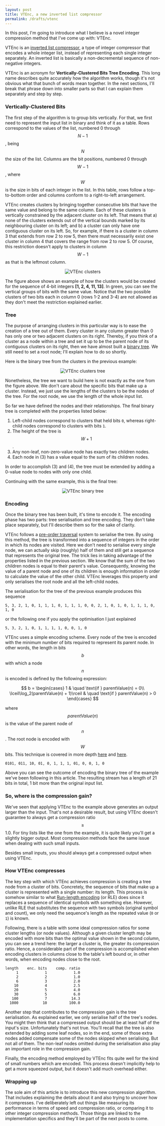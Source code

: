 ```yaml
---
layout: post
title: VTEnc, a new inverted list compressor
permalink: /drafts/vtenc
---
```


In this post, I'm going to introduce what I believe is a novel integer compression method that I've come up with: VTEnc.

VTEnc is an [inverted list compressor](http://pages.di.unipi.it/pibiri/papers/inverted_index_compression.pdf), a type of integer compressor that encodes a whole integer list, instead of representing each single integer separately.  An inverted list is basically a non-decremental sequence of non-negative integers.

VTEnc is an acronym for **Vertically-Clustered Bits Tree Encoding**. This long name describes quite accurately how the algorithm works, though it's not obvious what that bunch of words mean together. In the next sections, I'll break that phrase down into smaller parts so that I can explain them separately and step by step.

### Vertically-Clustered Bits

The first step of the algorithm is to group bits vertically. For that, we first need to represent the input list in binary and think of it as a table. Rows correspond to the values of the list, numbered 0 through $$N-1$$, being $$N$$ the size of the list. Columns are the bit positions, numbered 0 through $$W-1$$, where $$W$$ is the size in bits of each integer in the list. In this table, rows follow a top-to-bottom order and columns conform to a right-to-left arrangement.

VTEnc creates clusters by bringing together consecutive bits that have the same value and belong to the same column. Each of these clusters is vertically constrained by the adjacent cluster on its left. That means that a) none of the clusters extends out of the vertical bounds marked by its neighbouring cluster on its left; and b) a cluster can only have one contiguous cluster on its left. So, for example, if there is a cluster in column 3 that extends from row 2 to row 5, then there must necessarily exist one cluster in column 4 that covers the range from row 2 to row 5. Of course, this restriction doesn't apply to clusters in column $$W-1$$ as that is the leftmost column.

<div style="text-align:center"><img alt="VTEnc clusters" src="/img/vtenc-clusters.png" /></div>

The figure above shows an example of how the clusters would be created for the sequence of 4-bit integers **[1, 2, 4, 11, 13]**. In green, you can see the vertical groups of bits with the same value. Notice that the two possible clusters of two bits each in column 0 (rows 1-2 and 3-4) are not allowed as they don't meet the restriction explained earlier.

### Tree

The purpose of arranging clusters in this particular way is to ease the creation of a tree out of them. Every cluster in any column greater than 0 has only one or two adjacent clusters on its right. Thereby, if you think of a cluster as a node within a tree and set it up to be the parent node of its contiguous clusters on its right, then we have almost built a [binary tree](https://en.wikipedia.org/wiki/Binary_tree). We still need to set a root node; I'll explain how to do so shortly.

Here is the binary tree from the clusters in the previous example:

<div style="text-align:center"><img alt="VTEnc clusters tree" src="/img/vtenc-clusters-tree.png" /></div>

Nonetheless, the tree we want to build here is not exactly as the one from the figure above. We don't care about the specific bits that make up a cluster. Instead, we just use the lengths of the clusters to be the nodes of the tree. For the root node, we use the length of the whole input list.

So far we have defined the nodes and their relationships. The final binary tree is completed with the properties listed below:

1. Left-child nodes correspond to clusters that held bits `0`, whereas right-child nodes correspond to clusters with bits `1`.
2. The height of the tree is $$W+1$$.
3. Any non-leaf, non-zero-value node has exactly two children nodes.
4. Each node in (3) has a value equal to the sum of its children nodes.

In order to accomplish (3) and (4), the tree must be extended by adding a 0-value node to nodes with only one child.

Continuing with the same example, this is the final tree:

<div style="text-align:center"><img alt="VTEnc binary tree" src="/img/vtenc-binary-tree.png" /></div>

### Encoding

Once the binary tree has been built, it's time to encode it. The encoding phase has two parts: tree serialisation and tree encoding. They don't take place separately, but I'll describe them so for the sake of clarity.

VTEnc follows a [pre-order traversal](https://en.wikipedia.org/wiki/Tree_traversal) system to serialise the tree. By using this method, the tree is transformed into a sequence of integers in the order in which its nodes are visited. Here we don't need to serialise every single node, we can actually skip (roughly) half of them and still get a sequence that represents the original tree. The trick lies in taking advantage of the properties listed in the previous section. We know that the sum of the two children nodes is equal to their parent's value. Consequently, knowing the value of a parent node and one of its children is enough information in order to calculate the value of the other child. VTEnc leverages this property and only serialises the root node and all the left-child nodes.

The serialisation for the tree of the previous example produces this sequence

`5, 3, 2, 1, 0, 1, 1, 1, 0, 1, 1, 1, 0, 0, 2, 1, 0, 1, 0, 1, 1, 1, 0, 1, 0`

or the following one if you apply the optimisation I just explained

`5, 3, 2, 1, 0, 1, 1, 1, 1, 0, 0, 1, 0`

VTEnc uses a simple encoding scheme. Every node of the tree is encoded with the minimum number of bits required to represent its parent node. In other words, the length in bits $$b$$ with which a node $$n$$ is encoded is defined by the following expression:

$$
b =
\begin{cases}
  1                                      & \quad \text{if } parentValue(n) = 0\\
  \lceil\log_2(parentValue(n) + 1)\rceil & \quad \text{if } parentValue(n) > 0
\end{cases}
$$

where $$parentValue(n)$$ is the value of the parent node of $$n$$. The root node is encoded with $$W$$ bits. This technique is covered in more depth [here](https://vteromero.github.io/2018/10/06/simple-integer-list-compression.html) and [here](https://vteromero.github.io/2019/03/23/benchmarking-simple-integer-list-compression.html).

`0101, 011, 10, 01, 0, 1, 1, 1, 01, 0, 0, 1, 0`

Above you can see the outcome of encoding the binary tree of the example we've been following in this article. The resulting stream has a length of 21 bits in total, 1 bit more than the original input list.

### So, where is the compression gain?

We've seen that applying VTEnc to the example above generates an output larger than the input. That's not a desirable result, but using VTEnc doesn't guarantee to always get a compression ratio $$\geq$$ 1.0. For tiny lists like the one from the example, it is quite likely you'll get a slightly bigger output. Most compression methods face the same issue when dealing with such small inputs.

Besides small inputs, you should always get a compressed output when using VTEnc.

### How VTEnc compresses

The key step with which VTEnc achieves compression is creating a tree node from a cluster of bits. Concretely, the sequence of bits that make up a cluster is represented with a single number: its length. This process is somehow similar to what [Run-length encoding](https://en.wikipedia.org/wiki/Run-length_encoding) (or RLE) does since it replaces a sequence of identical symbols with something else. However, unlike RLE that substitutes the sequence with two symbols (original symbol and count), we only need the sequence's length as the repeated value (`0` or `1`) is known.

Following, there is a table with some ideal compression ratios for some cluster lengths (or node values). Although a given cluster length may be encoded with more bits than the optimal value shown in the second column, you can see a trend here: the larger a cluster is, the greater its compression ratio. Hence, a considerable part of the compression is accomplished when encoding clusters in columns close to the table's left bound or, in other words, when encoding nodes close to the root.

```
length    enc. bits    comp. ratio
     1            1            1.0
     2            2            1.0
     6            3            2.0
    10            4            2.5
    20            5            4.0
    30            5            6.0
   100            7           14.3
  1000           10          100.0
```

Another step that contributes to the compression gain is the tree serialisation. As explained earlier, we only serialise half of the tree's nodes. You might then think that a compressed output should be at least half of the input's size. Unfortunately that's not true. You'll recall that the tree is also extended by adding some leaf nodes, so in the end, some of those extra nodes added compensate some of the nodes skipped when serialising. But not all of them. The non-leaf nodes omitted during the serialisation also play an important role in the compression gain.

Finally, the encoding method employed by VTEnc fits quite well for the kind of small numbers which are encoded. This process doesn't implicitly help to get a more squeezed output, but it doesn't add much overhead either.

### Wrapping up

The sole aim of this article is to introduce this new compression algorithm. That includes explaining the details about it and also trying to uncover how it compresses. I've deliberately left out things like measuring its performance in terms of speed and compression ratio, or comparing it to other integer compression methods. Those things are linked to the implementation specifics and they'll be part of the next posts to come.
